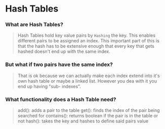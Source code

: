 # Hash Tables

### What are Hash Tables?

  > Hash Tables hold key value pairs by `Hashing` the key. This enables different pairs to be assigned an index. This important part of this is that the hash has to be extensive enough that every key that gets hashed doesn't end up with the same index.
  
 ### But what if two pairs have the same index?
 
  > That is ok because we can actually make each index extend into it's own hash table or maybe a linked list. However you dea with it you end up having "sub- indexes".
  
 ### What functionality does a Hash Table need?
 
  > add(): adds a pair to the table
  get(): finds the index of the pair being searched for
  contains(): returns boolean if the pair is in the table or not
  hash(): takes the key and hashes to define said pairs value

